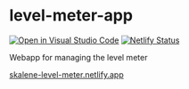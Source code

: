 # level-meter-app

[![Open in Visual Studio Code](https://open.vscode.dev/badges/open-in-vscode.svg)](https://open.vscode.dev/Skalene-Ltd/level-meter-app) [![Netlify Status](https://api.netlify.com/api/v1/badges/d9d9108f-ceb9-4e14-95dc-e5c1753b2c07/deploy-status)](https://app.netlify.com/sites/skalene-level-meter/deploys)

Webapp for managing the level meter

[skalene-level-meter.netlify.app](https://skalene-level-meter.netlify.app)

